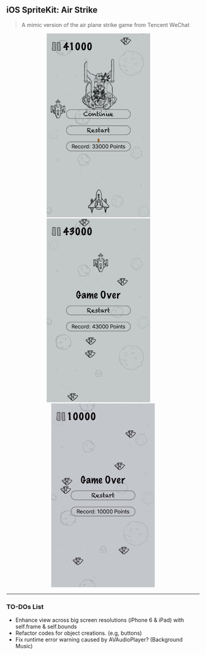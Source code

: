 ## iOS SpriteKit: Air Strike

> A mimic version of the air plane strike game from Tencent WeChat

<p align="center">
<img src="./images/1.0.png" height="480" width="270"> &nbsp; &nbsp; &nbsp;
<img src="./images/1.1.png" height="480" width="270"> &nbsp; &nbsp; &nbsp;
<img src="./images/1.2.gif" height="480" width="270">
</p>

---

### TO-DOs List
 - Enhance view across big screen resolutions (iPhone 6 & iPad) with self.frame & self.bounds
 - Refactor codes for object creations. (e.g, buttons)
 - Fix runtime error warning caused by AVAudioPlayer? (Background Music)
